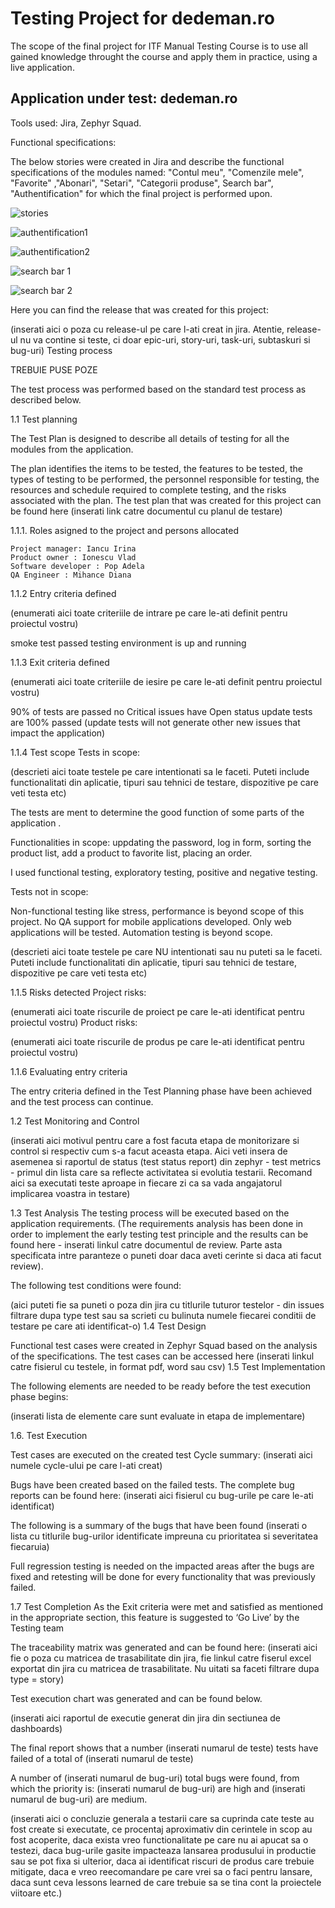 # Testing Project for dedeman.ro

The scope of the final project for ITF Manual Testing Course is to use all gained knowledge throught the course and apply them in practice, using a live application.

## Application under test: dedeman.ro

Tools used: Jira, Zephyr Squad.

Functional specifications:

The below stories were created in Jira and describe the functional specifications of the modules named: "Contul meu", "Comenzile mele", "Favorite" ,"Abonari", "Setari", "Categorii produse", Search bar", "Authentification" for which the final project is performed upon.

![stories](https://github.com/DianaMihance/manual_testing_jira_dedeman/assets/167775231/ff625825-4db1-4b7b-a1e6-50daaf1291ce)


![authentification1](https://github.com/DianaMihance/manual_testing_jira_dedeman/assets/167775231/1911062f-dab4-42c9-95da-d0bb97ca5d88)


![authentification2](https://github.com/DianaMihance/manual_testing_jira_dedeman/assets/167775231/f9b2ee12-7517-43c9-bb3d-3acc0e90e176)


![search bar 1](https://github.com/DianaMihance/manual_testing_jira_dedeman/assets/167775231/81074e44-3721-4473-8735-0de3417cb2a9)



![search bar 2](https://github.com/DianaMihance/manual_testing_jira_dedeman/assets/167775231/6ecac75c-e954-4219-a073-62ad8fcf8ab7)



Here you can find the release that was created for this project:

(inserati aici o poza cu release-ul pe care l-ati creat in jira. Atentie, release-ul nu va contine si teste, ci doar epic-uri, story-uri, task-uri, subtaskuri si bug-uri)
Testing process

TREBUIE PUSE POZE

The test process was performed based on the standard test process as described below.

1.1 Test planning

The Test Plan is designed to describe all details of testing for all the modules from the application.

The plan identifies the items to be tested, the features to be tested, the types of testing to be performed, the personnel responsible for testing, the resources and schedule required to complete testing, and the risks associated with the plan. The test plan that was created for this project can be found here (inserati link catre documentul cu planul de testare)

1.1.1. Roles asigned to the project and persons allocated


    Project manager: Iancu Irina
    Product owner : Ionescu Vlad
    Software developer : Pop Adela
    QA Engineer : Mihance Diana

1.1.2 Entry criteria defined

(enumerati aici toate criteriile de intrare pe care le-ati definit pentru proiectul vostru)

smoke test passed 
testing environment is up and running

1.1.3 Exit criteria defined

(enumerati aici toate criteriile de iesire pe care le-ati definit pentru proiectul vostru)

90% of tests are passed
no Critical issues have Open status
update tests are 100% passed (update tests will not generate other new issues that impact the application)

1.1.4 Test scope
Tests in scope:

(descrieti aici toate testele pe care intentionati sa le faceti. Puteti include functionalitati din aplicatie, tipuri sau tehnici de testare, dispozitive pe care veti testa etc)

The tests are ment to determine the good function of some parts of the application .

Functionalities in scope: 
uppdating the password, log in form, sorting the product list, add a product to favorite list, placing an order.


I used functional testing, exploratory testing, positive and negative testing.


Tests not in scope:

Non-functional testing like stress, performance is beyond scope of this project.
No QA support for mobile applications developed. Only web applications will be tested.
Automation testing is beyond scope.


(descrieti aici toate testele pe care NU intentionati sau nu puteti sa le faceti. Puteti include functionalitati din aplicatie, tipuri sau tehnici de testare, dispozitive pe care veti testa etc)


1.1.5 Risks detected
Project risks:

(enumerati aici toate riscurile de proiect pe care le-ati identificat pentru proiectul vostru)
Product risks:

(enumerati aici toate riscurile de produs pe care le-ati identificat pentru proiectul vostru)


1.1.6 Evaluating entry criteria

The entry criteria defined in the Test Planning phase have been achieved and the test process can continue.

1.2 Test Monitoring and Control

(inserati aici motivul pentru care a fost facuta etapa de monitorizare si control si respectiv cum s-a facut aceasta etapa. Aici veti insera de asemenea si raportul de status (test status report) din zephyr - test metrics - primul din lista care sa reflecte activitatea si evolutia testarii. Recomand aici sa executati teste aproape in fiecare zi ca sa vada angajatorul implicarea voastra in testare)

1.3 Test Analysis
The testing process will be executed based on the application requirements. (The requirements analysis has been done in order to implement the early testing test principle and the results can be found here - inserati linkul catre documentul de review. Parte asta specificata intre paranteze o puneti doar daca aveti cerinte si daca ati facut review).

The following test conditions were found:

(aici puteti fie sa puneti o poza din jira cu titlurile tuturor testelor - din issues filtrare dupa type test sau sa scrieti cu bulinuta numele fiecarei conditii de testare pe care ati identificat-o)
1.4 Test Design

Functional test cases were created in Zephyr Squad based on the analysis of the specifications. The test cases can be accessed here (inserati linkul catre fisierul cu testele, in format pdf, word sau csv)
1.5 Test Implementation

The following elements are needed to be ready before the test execution phase begins:

(inserati lista de elemente care sunt evaluate in etapa de implementare)

1.6. Test Execution

Test cases are executed on the created test Cycle summary: (inserati aici numele cycle-ului pe care l-ati creat)

Bugs have been created based on the failed tests. The complete bug reports can be found here: (inserati aici fisierul cu bug-urile pe care le-ati identificat)

The following is a summary of the bugs that have been found (inserati o lista cu titlurile bug-urilor identificate impreuna cu prioritatea si severitatea fiecaruia)

Full regression testing is needed on the impacted areas after the bugs are fixed and retesting will be done for every functionality that was previously failed.


1.7 Test Completion As the Exit criteria were met and satisfied as mentioned in the appropriate section, this feature is suggested to ‘Go Live’ by the Testing team

The traceability matrix was generated and can be found here: (inserati aici fie o poza cu matricea de trasabilitate din jira, fie linkul catre fiserul excel exportat din jira cu matricea de trasabilitate. Nu uitati sa faceti filtrare dupa type = story)

Test execution chart was generated and can be found below.

(inserati aici raportul de executie generat din jira din sectiunea de dashboards)

The final report shows that a number (inserati numarul de teste) tests have failed of a total of (inserati numarul de teste)

A number of (inserati numarul de bug-uri) total bugs were found, from which the priority is: (inserati numarul de bug-uri) are high and (inserati numarul de bug-uri) are medium.

(inserati aici o concluzie generala a testarii care sa cuprinda cate teste au fost create si executate, ce procentaj aproximativ din cerintele in scop au fost acoperite, daca exista vreo functionalitate pe care nu ai apucat sa o testezi, daca bug-urile gasite impacteaza lansarea produsului in productie sau se pot fixa si ulterior, daca ai identificat riscuri de produs care trebuie mitigate, daca e vreo reecomandare pe care vrei sa o faci pentru lansare, daca sunt ceva lessons learned de care trebuie sa se tina cont la proiectele viitoare etc.)
